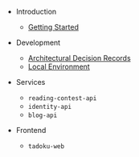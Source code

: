 - Introduction

  - [Getting Started](/README.md)
  <!-- - [General Architecture](general_architecture.md) -->

- Development

  - [Architectural Decision Records](adr.md)
  <!-- - [Bazel](bazel.md) -->
  - [Local Environment](/local_environment.md)

- Services

  - `reading-contest-api`
  - `identity-api`
  - `blog-api`

- Frontend

  - `tadoku-web`
